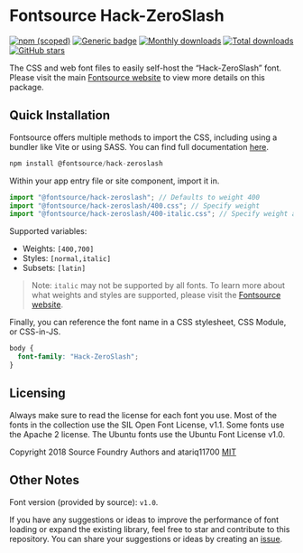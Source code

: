 # Fontsource Hack-ZeroSlash

[![npm (scoped)](https://img.shields.io/npm/v/@fontsource/hack-zeroslash?color=brightgreen)](https://www.npmjs.com/package/@fontsource/hack-zeroslash) [![Generic badge](https://img.shields.io/badge/fontsource-passing-brightgreen)](https://github.com/fontsource/fontsource) [![Monthly downloads](https://badgen.net/npm/dm/@fontsource/hack-zeroslash)](https://github.com/fontsource/fontsource) [![Total downloads](https://badgen.net/npm/dt/@fontsource/hack-zeroslash)](https://github.com/fontsource/fontsource) [![GitHub stars](https://img.shields.io/github/stars/fontsource/fontsource.svg?style=social&label=Star)](https://github.com/fontsource/fontsource/stargazers)

The CSS and web font files to easily self-host the “Hack-ZeroSlash” font. Please visit the main [Fontsource website](https://fontsource.org/fonts/hack-zeroslash) to view more details on this package.

## Quick Installation

Fontsource offers multiple methods to import the CSS, including using a bundler like Vite or using SASS. You can find full documentation [here](https://fontsource.org/docs/getting-started/introduction).

```javascript
npm install @fontsource/hack-zeroslash
```

Within your app entry file or site component, import it in.

```javascript
import "@fontsource/hack-zeroslash"; // Defaults to weight 400
import "@fontsource/hack-zeroslash/400.css"; // Specify weight
import "@fontsource/hack-zeroslash/400-italic.css"; // Specify weight and style
```

Supported variables:
- Weights: `[400,700]`
- Styles: `[normal,italic]`
- Subsets: `[latin]`

> Note: `italic` may not be supported by all fonts. To learn more about what weights and styles are supported, please visit the [Fontsource website](https://fontsource.org/fonts/hack-zeroslash).

Finally, you can reference the font name in a CSS stylesheet, CSS Module, or CSS-in-JS.

```css
body {
  font-family: "Hack-ZeroSlash";
}
```

## Licensing
Always make sure to read the license for each font you use. Most of the fonts in the collection use the SIL Open Font License, v1.1. Some fonts use the Apache 2 license. The Ubuntu fonts use the Ubuntu Font License v1.0.

Copyright 2018 Source Foundry Authors and atariq11700
[MIT](https://github.com/atariq11700/HackFSlashedZeros/blob/master/LICENSE)

## Other Notes
Font version (provided by source): `v1.0`.

If you have any suggestions or ideas to improve the performance of font loading or expand the existing library, feel free to star and contribute to this repository. You can share your suggestions or ideas by creating an [issue](https://github.com/fontsource/fontsource/issues).
